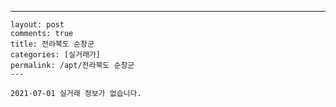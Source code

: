 ---
    layout: post
    comments: true
    title: 전라북도 순창군
    categories: [실거래가]
    permalink: /apt/전라북도 순창군
    ---

    2021-07-01 실거래 정보가 없습니다.

    